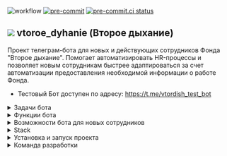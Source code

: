 ![workflow](https://github.com/Studio-Yandex-Practicum/vtoroe_dyhanie/actions/workflows/vtoroe_dyhanie_develop.yml/badge.svg)
[![pre-commit](https://img.shields.io/badge/pre--commit-enabled-brightgreen?logo=pre-commit)](https://github.com/pre-commit/pre-commit)
[![pre-commit.ci status](https://results.pre-commit.ci/badge/github/pre-commit/pre-commit-hooks/main.svg)](https://results.pre-commit.ci/latest/github/pre-commit/pre-commit-hooks/main)

## <img src='https://shop.vtoroe.ru/wp-content/themes/cshops/assets/img/favicon.ico'/> vtoroe_dyhanie (Второе дыхание)

Проект телеграм-бота для новых и действующих сотрудников Фонда "Второе дыхание". Помогает автоматизировать HR-процессы и позволяет новым сотрудникам быстрее адаптироваться за счет автоматизации предоставления необходимой информации о работе Фонда.

- Тестовый Бот доступен по адресу: https://t.me/vtordish_test_bot

<details>
<summary>Задачи бота</summary>

- Оптимизация процесса онбординга для новых коллег Фонда "Второе дыхание"
- Сокращение рабочего времени hr на ответы на одинаковые вопросы коллег
- Контроль эмоционального состояния коллег
- Сбор аналитики

</details>

<details>
<summary>Функции бота</summary>

- Предоставление информации о Фонде (общая, ссылка на сайт)
- Предоставление общей информации о проекте (адрес, директор, оргструктура)
- Ответы на часто задаваемые вопросы
- Помощь с документами и формами (присылать документ по выбору из меню)
- Собирает информацию для аналитики
- Отложенное отправление напоминаний для конкретных сотрудников
- Периодический опрос о самочувствии сотрудников
</details>

<details>
<summary>Возможности бота для новых сотрудников</summary>

- Предоставление необходимой информации, ресурсы
- Ответы на вопросы
- Кадровые документы
- Напоминания
</details>

<details>
<summary>Stack</summary>

- Python 3.11
- Python-telegram-bot 20.5
- PostgreSQL 16.0
- Alembic
- Django 4.2.7
- Docker
- Docker-Compose
- Poetry 1.6.1
</details>

<details>
<summary>Установка и запуск проекта</summary>

Клонируйте репозиторий:

```
git clone git@github.com:Studio-Yandex-Practicum/vtoroe_dyhanie.git
```

Перейдите в директорию проекта:

```
cd vtoroe_dyhanie/
```

Создайте и заполните в ней файл .env - в качестве шаблона используйте файл .env.example

Проект можно запустить как непосредственно в вашей ОС, так и в контейнерах Docker

### Для запуска проекта непосредственно в вашей ОС:

Потребуются два терминала для запуска бота и приложения администрации контента и 2 базы данных Postgres.

Инициализируйте создание директории виртуального окружения в проекте:

```
poetry config virtualenvs.in-project true
```

Создайте директорию виртуального окружения:

```
poetry install
```

Далее вы можете либо запустить виртуальное окружение самостоятельно:

```
poetry shell
```

Или воспользовавшись вот такой командой:

```
source .venv/bin/activate (для UNIX)
source .venv/Scripts/activate (для WINDOWS)
```

В первом терминале необходимо запустить приложение администрации контента. перейдите в него:

```
cd src/admindjango_bot
```

Примените миграции:

```
python manage.py migrate
```

Загрузите контент в базу данных приложения:

```
manage.py loaddata initial_data.json
```

Запустите приложение:

```
python manage.py runserver
```

Логин / пароль админки, соответственно admin / admin - их лучше поменять

Во втором терминале необходимо запустить приложение бота. Для этого примените миграции для создания структуры БД:

```
alembic upgrade head
```

Запустите скрипт наполнения БД информацией о контактах:

```
python src/contacts_upload.py
```

Запустите проект локально:

```
python src/application.py
```

### Для запуска проекта в контейнерах Docker:

Перейдите в директорию infra:

```
cd infra/
```

Выполните команду для создания и запуска приложения в контейнерах:

```
docker-compose up -d --build
```

Примените миграции для создания структуры БД админки:

```
docker-compose exec admin_django python3 manage.py migrate
```

Запустите наполнение БД информацией о константах:

```
docker-compose exec admin_django python3 manage.py loaddata initial_data.json
```

Соберите статику приложения в отдельной директории:

```
docker-compose exec admin_django python3 manage.py collectstatic
```

Примените миграции для создания структуры БД бота:

```
docker-compose exec tg_bot_second_wind alembic upgrade head
```

Запустите скрипт наполнения БД информацией о контактах:

```
docker-compose exec tg_bot_second_wind python3 src/contacts_upload.py
```

</details>

<details>
<summary>Команда разработки</summary>

Тимлид:

- [Яна Денисова](https://github.com/Yana-Denisova)

Проджект менеджер:

- [Татьяна Кумова](https://github.com/kmvtn)

Разработчики:

- [Александр Мамонов](https://github.com/Alex386386)
- [Владимир Максимов](https://github.com/v-mcsimoff)
- [Андрей Мольков](https://github.com/MrProfessorCat)
- [Дмитрий Насибуллин](https://github.com/IlDezmond)
- [Андрей Киланов](https://github.com/AndyFebruary74)
- [Мария Ковалева](https://github.com/Maria50538810)
- [Виктория Латышева](https://github.com/vikkilat)
- [Евгений Квас](https://github.com/Leon6565)
- [Анастасия Савельева](https://github.com/Esperansa08)
- [Настасья Мартынова](https://github.com/Nastasya-M)
- [Евгений Голодных](https://github.com/Evgeniy-Golodnykh)
- [Дмитрий Корепанов](https://github.com/DNKer)
- [Михаил Волков](https://github.com/greenpandorik)
- [Евгений Коваленко](https://github.com/evgeny-dmitrievich)
- [Александр Новожилов](https://github.com/AleksNovo)
- [Олег Исаев](https://github.com/oisaev)
- [Дмитрий Белолипецкий](https://github.com/EvolDem)

</details>

